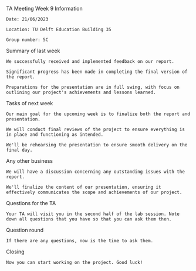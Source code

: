 TA Meeting Week 9
Information

    Date: 21/06/2023

    Location: TU Delft Education Building 35

    Group number: 5C

Summary of last week

    We successfully received and implemented feedback on our report.

    Significant progress has been made in completing the final version of the report.

    Preparations for the presentation are in full swing, with focus on outlining our project's achievements and lessons learned.

Tasks of next week

    Our main goal for the upcoming week is to finalize both the report and presentation.

    We will conduct final reviews of the project to ensure everything is in place and functioning as intended.

    We'll be rehearsing the presentation to ensure smooth delivery on the final day.

Any other business

    We will have a discussion concerning any outstanding issues with the report.

    We'll finalize the content of our presentation, ensuring it effectively communicates the scope and achievements of our project.

Questions for the TA

    Your TA will visit you in the second half of the lab session. Note down all questions that you have so that you can ask them then.

Question round

    If there are any questions, now is the time to ask them.

Closing

    Now you can start working on the project. Good luck!